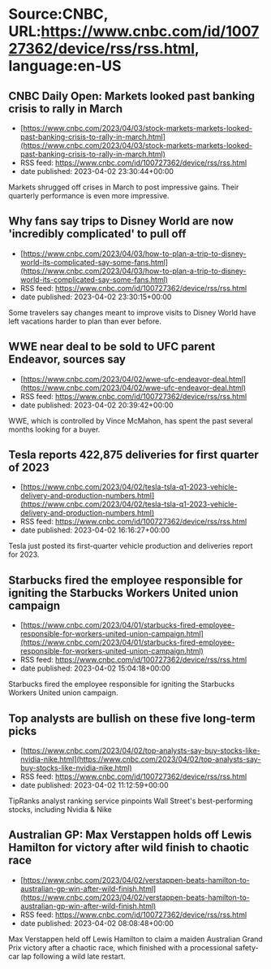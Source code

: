# Source:CNBC, URL:https://www.cnbc.com/id/100727362/device/rss/rss.html, language:en-US

## CNBC Daily Open: Markets looked past banking crisis to rally in March
 - [https://www.cnbc.com/2023/04/03/stock-markets-markets-looked-past-banking-crisis-to-rally-in-march.html](https://www.cnbc.com/2023/04/03/stock-markets-markets-looked-past-banking-crisis-to-rally-in-march.html)
 - RSS feed: https://www.cnbc.com/id/100727362/device/rss/rss.html
 - date published: 2023-04-02 23:30:44+00:00

Markets shrugged off crises in March to post impressive gains. Their quarterly performance is even more impressive.

## Why fans say trips to Disney World are now 'incredibly complicated' to pull off
 - [https://www.cnbc.com/2023/04/03/how-to-plan-a-trip-to-disney-world-its-complicated-say-some-fans.html](https://www.cnbc.com/2023/04/03/how-to-plan-a-trip-to-disney-world-its-complicated-say-some-fans.html)
 - RSS feed: https://www.cnbc.com/id/100727362/device/rss/rss.html
 - date published: 2023-04-02 23:30:15+00:00

Some travelers say changes meant to improve visits to Disney World have left vacations harder to plan than ever before.

## WWE near deal to be sold to UFC parent Endeavor, sources say
 - [https://www.cnbc.com/2023/04/02/wwe-ufc-endeavor-deal.html](https://www.cnbc.com/2023/04/02/wwe-ufc-endeavor-deal.html)
 - RSS feed: https://www.cnbc.com/id/100727362/device/rss/rss.html
 - date published: 2023-04-02 20:39:42+00:00

WWE, which is controlled by Vince McMahon, has spent the past several months looking for a buyer.

## Tesla reports 422,875 deliveries for first quarter of 2023
 - [https://www.cnbc.com/2023/04/02/tesla-tsla-q1-2023-vehicle-delivery-and-production-numbers.html](https://www.cnbc.com/2023/04/02/tesla-tsla-q1-2023-vehicle-delivery-and-production-numbers.html)
 - RSS feed: https://www.cnbc.com/id/100727362/device/rss/rss.html
 - date published: 2023-04-02 16:16:27+00:00

Tesla just posted its first-quarter vehicle production and deliveries report for 2023.

## Starbucks fired the employee responsible for igniting the Starbucks Workers United union campaign
 - [https://www.cnbc.com/2023/04/01/starbucks-fired-employee-responsible-for-workers-united-union-campaign.html](https://www.cnbc.com/2023/04/01/starbucks-fired-employee-responsible-for-workers-united-union-campaign.html)
 - RSS feed: https://www.cnbc.com/id/100727362/device/rss/rss.html
 - date published: 2023-04-02 15:04:18+00:00

Starbucks fired the employee responsible for igniting the Starbucks Workers United union campaign.

## Top analysts are bullish on these five long-term picks
 - [https://www.cnbc.com/2023/04/02/top-analysts-say-buy-stocks-like-nvidia-nike.html](https://www.cnbc.com/2023/04/02/top-analysts-say-buy-stocks-like-nvidia-nike.html)
 - RSS feed: https://www.cnbc.com/id/100727362/device/rss/rss.html
 - date published: 2023-04-02 11:12:59+00:00

TipRanks analyst ranking service pinpoints Wall Street's best-performing stocks, including Nvidia & Nike

## Australian GP: Max Verstappen holds off Lewis Hamilton for victory after wild finish to chaotic race
 - [https://www.cnbc.com/2023/04/02/verstappen-beats-hamilton-to-australian-gp-win-after-wild-finish.html](https://www.cnbc.com/2023/04/02/verstappen-beats-hamilton-to-australian-gp-win-after-wild-finish.html)
 - RSS feed: https://www.cnbc.com/id/100727362/device/rss/rss.html
 - date published: 2023-04-02 08:08:48+00:00

Max Verstappen held off Lewis Hamilton to claim a maiden Australian Grand Prix victory after a chaotic race, which finished with a processional safety-car lap following a wild late restart.

